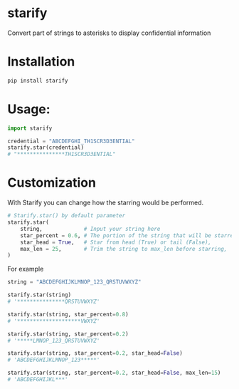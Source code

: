 # starify

Convert part of strings to asterisks to display confidential information
# Installation
```bash
pip install starify
```
# Usage:
```python
import starify

credential = "ABCDEFGHI_TH1SCR3D3ENTIAL"
starify.star(credential) 
# "***************TH1SCR3D3ENTIAL"
```
# Customization
With Starify you can change how the starring would be performed. 
```python
# Starify.star() by default parameter
starify.star(
	string,            	# Input your string here
	star_percent = 0.6, # The portion of the string that will be starred
	star_head = True, 	# Star from head (True) or tail (False),
	max_len = 25, 		# Trim the string to max_len before starring,
)
```
For example

```python
string = "ABCDEFGHIJKLMNOP_123_QRSTUVWXYZ"

starify.star(string)
# '***************QRSTUVWXYZ'

starify.star(string, star_percent=0.8)
# '********************VWXYZ'

starify.star(string, star_percent=0.2)
# '*****LMNOP_123_QRSTUVWXYZ'

starify.star(string, star_percent=0.2, star_head=False)
# 'ABCDEFGHIJKLMNOP_123*****'

starify.star(string, star_percent=0.2, star_head=False, max_len=15)
# 'ABCDEFGHIJKL***'
```

```
